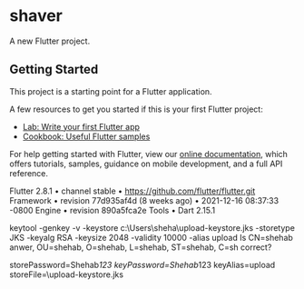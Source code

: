 # shaver

A new Flutter project.

## Getting Started

This project is a starting point for a Flutter application.

A few resources to get you started if this is your first Flutter project:

- [Lab: Write your first Flutter app](https://flutter.dev/docs/get-started/codelab)
- [Cookbook: Useful Flutter samples](https://flutter.dev/docs/cookbook)

For help getting started with Flutter, view our
[online documentation](https://flutter.dev/docs), which offers tutorials,
samples, guidance on mobile development, and a full API reference.


Flutter 2.8.1 • channel stable • https://github.com/flutter/flutter.git
Framework • revision 77d935af4d (8 weeks ago) • 2021-12-16 08:37:33 -0800
Engine • revision 890a5fca2e
Tools • Dart 2.15.1


keytool -genkey -v -keystore c:\Users\sheha\upload-keystore.jks -storetype JKS -keyalg RSA -keysize 2048 -validity 10000 -alias upload
Is CN=shehab anwer, OU=shehab, O=shehab, L=shehab, ST=shehab, C=sh correct?

storePassword=Shehab*123
keyPassword=Shehab*123
keyAlias=upload
storeFile=\\upload-keystore.jks
